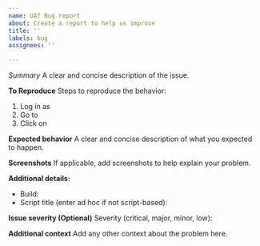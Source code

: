 ```yaml
---
name: UAT Bug report
about: Create a report to help us improve
title: ''
labels: bug
assignees: ''

---
```


_Summary_
A clear and concise description of the issue.

**To Reproduce**
Steps to reproduce the behavior:
1. Log in as 
2. Go to 
3. Click on 

**Expected behavior**
A clear and concise description of what you expected to happen.

**Screenshots**
If applicable, add screenshots to help explain your problem.

**Additional details:**
 - Build:
 - Script title (enter ad hoc if not script-based):

**Issue severity (Optional)**
Severity (critical, major, minor, low):

**Additional context**
Add any other context about the problem here.
